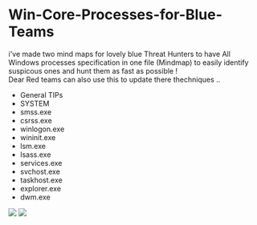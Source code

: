 # Win-Core-Processes-for-Blue-Teams
i've made two mind maps for lovely blue Threat Hunters to have All Windows processes specification in one file (Mindmap) to easily identify suspicous ones and hunt them as fast as possible !
<br>
Dear Red teams can also use this to update there thechniques ..
<ul>
 <li>General TIPs</li>
 <li>SYSTEM</li>
 <li>smss.exe</li>
 <li>csrss.exe</li>
 <li>winlogon.exe</li>
 <li>wininit.exe</li>
 <li>lsm.exe</li>
 <li>lsass.exe</li>
 <li>services.exe</li>
 <li>svchost.exe</li>
 <li>taskhost.exe</li>
 <li>explorer.exe</li>
 <li>dwm.exe</li>
</ul>
<img src="https://user-images.githubusercontent.com/86436070/154306993-6555c554-f732-4ec8-9dbd-15e56ec2a714.png">
<img src="https://user-images.githubusercontent.com/86436070/154307008-412784cc-4db6-454e-a933-c125ab970eef.png">

